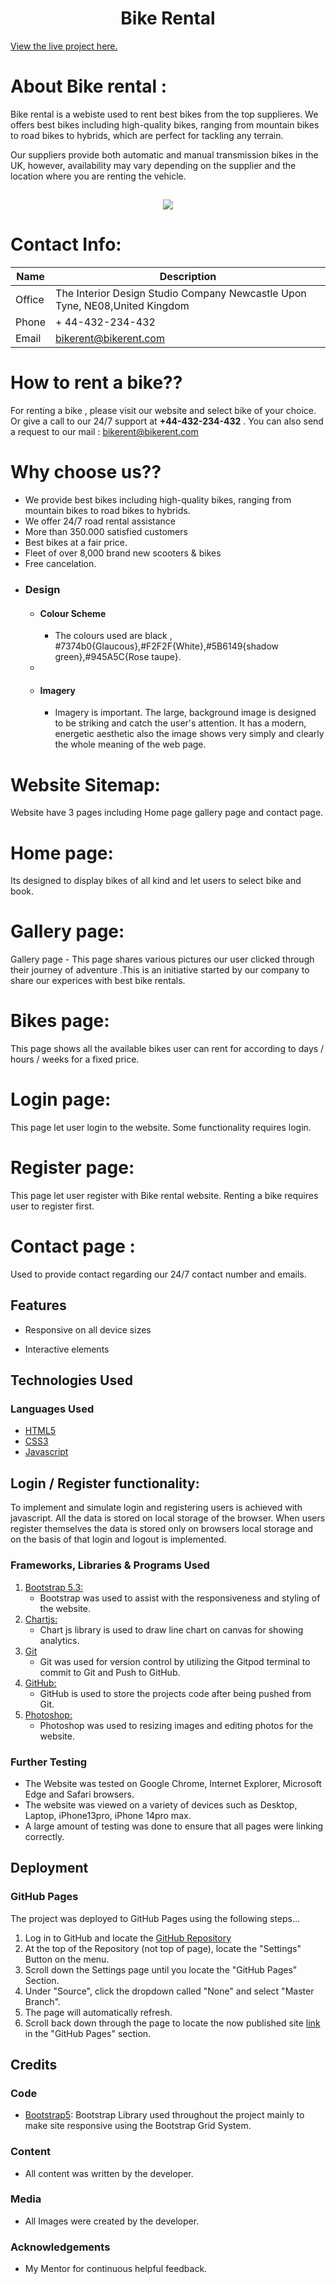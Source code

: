 
<h1 align="center">Bike Rental</h1>

[View the live project here.](https://grid013.github.io/bikerental/)

# About Bike rental :

Bike rental is a webiste used to rent best bikes from the top supplieres. We offers best bikes  including high-quality bikes, ranging from mountain bikes to road bikes to hybrids, which are perfect for tackling any terrain.

Our suppliers provide both automatic and manual transmission bikes in the UK, however, availability may vary depending on the supplier and the location where you are renting the vehicle.

<h2 align="center"><img src="images/readme.screen.png"></h2>


# Contact Info:

| Name  | Description |
| ------------- | ------------- |
| Office | The Interior Design Studio Company Newcastle Upon Tyne, ​NE08,United Kingdom  |
| Phone  | + 44-432-234-432|
| Email | bikerent@bikerent.com|

# How to rent a bike??

For renting a bike , please visit our website and select bike of your choice. Or give a call to our 24/7 support at **+44-432-234-432** . 
You can also send a request to our mail : bikerent@bikerent.com

# Why choose us??

* We provide best bikes including high-quality bikes, ranging from mountain bikes to road bikes to hybrids.
* We offer 24/7 road rental assistance
* More than 350.000 satisfied customers
* Best bikes at a fair price.
* Fleet of over 8,000 brand new scooters & bikes
* Free cancelation.


-   ### Design
    -   #### Colour Scheme
        -   The  colours used are   black , #7374b0{Glaucous},#F2F2F{White},#5B6149{shadow green},#945A5C{Rose taupe}.
    -   
    -   #### Imagery
        -   Imagery is important. The large, background  image is designed to be striking and catch the user's attention. It has a modern, energetic aesthetic also the image shows very simply and clearly the whole meaning of the web page.

# Website Sitemap:

Website have 3 pages including Home page gallery page and contact page.
# Home page:

Its designed to display bikes of all kind and let users to select bike and book.

# Gallery page:

Gallery page - This page shares various pictures our user clicked through their journey of adventure .This is an initiative started by our company to share our experices with best bike rentals.

# Bikes page:

This page shows all the available bikes user can rent for according to days / hours / weeks for a fixed price.

# Login page:

This page let user login to the website. Some functionality requires login.

# Register page:

This page let user register with Bike rental website. Renting a bike requires user to register first.

# Contact page :

Used to provide contact regarding our 24/7 contact number and emails.

## Features

-   Responsive on all device sizes

-   Interactive elements

## Technologies Used

### Languages Used

-   [HTML5](https://en.wikipedia.org/wiki/HTML5)
-   [CSS3](https://en.wikipedia.org/wiki/Cascading_Style_Sheets)
-   [Javascript](https://developer.mozilla.org/en-US/docs/Web/JavaScript)

## Login / Register functionality:

To implement and simulate login and registering users is achieved with javascript.
All the data is stored on local storage of the browser. 
When users register themselves the data is stored only on browsers local storage and on the basis of that login and logout is implemented.


### Frameworks, Libraries & Programs Used

    
1. [Bootstrap 5.3:]( https://cdn.jsdelivr.net/npm/bootstrap@5.3.0-alpha3/dist/css/bootstrap.min.css)
    - Bootstrap was used to assist with the responsiveness and styling of the website.
2. [Chartjs:](https://www.chartjs.org/)
    - Chart js library is used to draw line chart on canvas for showing analytics.
3. [Git](https://git-scm.com/)
    - Git was used for version control by utilizing the Gitpod terminal to commit to Git and Push to GitHub.
4. [GitHub:](https://github.com/)
    - GitHub is used to store the projects code after being pushed from Git.
5. [Photoshop:](https://www.adobe.com/ie/products/photoshop.html)
    - Photoshop was used to  resizing images and editing photos for the website.

### Further Testing

-   The Website was tested on Google Chrome, Internet Explorer, Microsoft Edge and Safari browsers.
-   The website was viewed on a variety of devices such as Desktop, Laptop, iPhone13pro, iPhone 14pro max.
-   A large amount of testing was done to ensure that all pages were linking correctly.


## Deployment

### GitHub Pages

The project was deployed to GitHub Pages using the following steps...

1. Log in to GitHub and locate the [GitHub Repository](https://github.com/)
2. At the top of the Repository (not top of page), locate the "Settings" Button on the menu.
3. Scroll down the Settings page until you locate the "GitHub Pages" Section.
4. Under "Source", click the dropdown called "None" and select "Master Branch".
5. The page will automatically refresh.
6. Scroll back down through the page to locate the now published site [link](https://grid013.github.io/bikerental/) in the "GitHub Pages" section.





## Credits

### Code

-   [Bootstrap5](https://getbootstrap.com/docs/5.3/getting-started/introduction/): Bootstrap Library used throughout the project mainly to make site responsive using the Bootstrap Grid System.

### Content

-   All content was written by the developer.



### Media

-   All Images were created by the developer.

### Acknowledgements

-   My Mentor for continuous helpful feedback.

